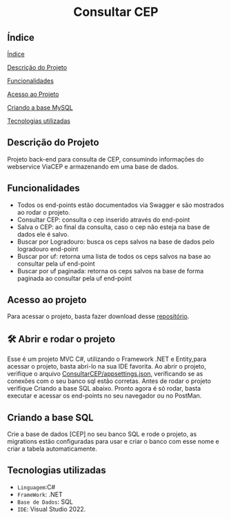 <h1 align="center"> Consultar CEP </h1>



## Índice 

[Índice](#índice)

[Descrição do Projeto](#descrição-do-projeto)

[Funcionalidades](#funcionalidades)

[Acesso ao Projeto](#acesso-ao-projeto)

[Criando a base MySQL](#criando-a-base)

[Tecnologias utilizadas](#tecnologias-utilizadas)


## Descrição do Projeto
  Projeto back-end para consulta de CEP, consumindo informações do webservice ViaCEP e armazenando em uma base de dados.

## Funcionalidades
-   Todos os end-points estão documentados via Swagger e são mostrados ao rodar o projeto.
-   Consultar CEP: consulta o cep inserido através do end-point
-   Salva o CEP: ao final da consulta, caso o cep não esteja na base de dados ele é salvo.
-   Buscar por Logradouro: busca os ceps salvos na base de dados pelo logradouro end-point
-   Buscar por uf: retorna uma lista de todos os ceps salvos na base ao consultar pela uf end-point
-   Buscar por uf paginada: retorna os ceps salvos na base de forma paginada ao consultar pela uf end-point


## Acesso ao projeto

Para acessar o projeto, basta fazer download desse [repositório](https://github.com/wesleyluz/Consultar_CEP_CSharp).

## 🛠️ Abrir e rodar o projeto
Esse é um projeto MVC C#, utilizando o Framework .NET e Entity,para acessar o projeto, basta abri-lo na sua IDE favorita.
Ao abrir o projeto, verifique o arquivo [ConsultarCEP/appsettings.json](https://github.com/wesleyluz/Consultar_CEP_CSharp/blob/main/ConsultarCEP/appsettings.json),
verificando se as conexões com o seu banco sql estão corretas.
Antes de rodar o projeto verifique Criando a base SQL abaixo.
Pronto agora é só rodar, basta executar e acessar os end-points no seu navegador ou no PostMan.

## Criando a base SQL

Crie a base de dados [CEP] no seu banco SQL e rode o projeto, as migrations estão configuradas para usar e criar o banco com esse nome e criar a tabela automaticamente.

## Tecnologias utilizadas
-   `Linguagem`:C# <link rel="stylesheet" href="https://cdn.jsdelivr.net/gh/devicons/devicon@v2.15.1/devicon.min.css" width="20" height="20"/>
-   `FrameWork`: .NET <link rel="stylesheet" href="https://cdn.jsdelivr.net/gh/devicons/devicon@v2.15.1/devicon.min.css" width="20" height="20"/> 
-   `Base de Dados`: SQL
-   `IDE`: Visual Studio 2022.
